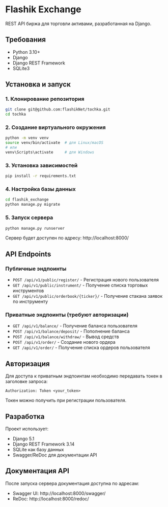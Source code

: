 # Flashik Exchange

REST API биржа для торговли активами, разработанная на Django.

## Требования

- Python 3.10+
- Django
- Django REST Framework
- SQLite3

## Установка и запуск

### 1. Клонирование репозитория

```bash
git clone git@github.com:flashikNet/tochka.git
cd tochka
```

### 2. Создание виртуального окружения

```bash
python -m venv venv
source venv/bin/activate  # для Linux/macOS
# или
venv\Scripts\activate     # для Windows
```

### 3. Установка зависимостей

```bash
pip install -r requirements.txt
```

### 4. Настройка базы данных

```bash
cd flashik_exchange
python manage.py migrate
```

### 5. Запуск сервера

```bash
python manage.py runserver
```

Сервер будет доступен по адресу: http://localhost:8000/

## API Endpoints

### Публичные эндпоинты

- `POST /api/v1/public/register/` - Регистрация нового пользователя
- `GET /api/v1/public/instrument/` - Получение списка торговых инструментов
- `GET /api/v1/public/orderbook/{ticker}/` - Получение стакана заявок по инструменту

### Приватные эндпоинты (требуют авторизации)

- `GET /api/v1/balance/` - Получение баланса пользователя
- `POST /api/v1/balance/deposit/` - Пополнение баланса
- `POST /api/v1/balance/withdraw/` - Вывод средств
- `POST /api/v1/order/` - Создание нового ордера
- `GET /api/v1/order/` - Получение списка ордеров пользователя

## Авторизация

Для доступа к приватным эндпоинтам необходимо передавать токен в заголовке запроса:

```
Authorization: Token <your_token>
```

Токен можно получить при регистрации пользователя.

## Разработка

Проект использует:
- Django 5.1
- Django REST Framework 3.14
- SQLite как базу данных
- Swagger/ReDoc для документации API

## Документация API

После запуска сервера документация доступна по адресам:
- Swagger UI: http://localhost:8000/swagger/
- ReDoc: http://localhost:8000/redoc/
